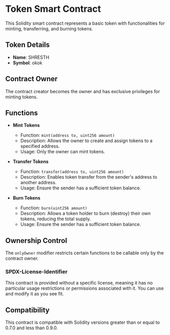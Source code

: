 # Token Smart Contract

This Solidity smart contract represents a basic token with functionalities for minting, transferring, and burning tokens.

## Token Details

- **Name**: SHRESTH
- **Symbol**: okok

## Contract Owner

The contract creator becomes the owner and has exclusive privileges for minting tokens.

## Functions

- **Mint Tokens**
  - Function: `mint(address to, uint256 amount)`
  - Description: Allows the owner to create and assign tokens to a specified address.
  - Usage: Only the owner can mint tokens.

- **Transfer Tokens**
  - Function: `transfer(address to, uint256 amount)`
  - Description: Enables token transfer from the sender's address to another address.
  - Usage: Ensure the sender has a sufficient token balance.

- **Burn Tokens**
  - Function: `burn(uint256 amount)`
  - Description: Allows a token holder to burn (destroy) their own tokens, reducing the total supply.
  - Usage: Ensure the sender has a sufficient token balance.

## Ownership Control

The `onlyOwner` modifier restricts certain functions to be callable only by the contract owner.

### SPDX-License-Identifier

This contract is provided without a specific license, meaning it has no particular usage restrictions or permissions associated with it. You can use and modify it as you see fit.

## Compatibility

This contract is compatible with Solidity versions greater than or equal to 0.7.0 and less than 0.9.0.
